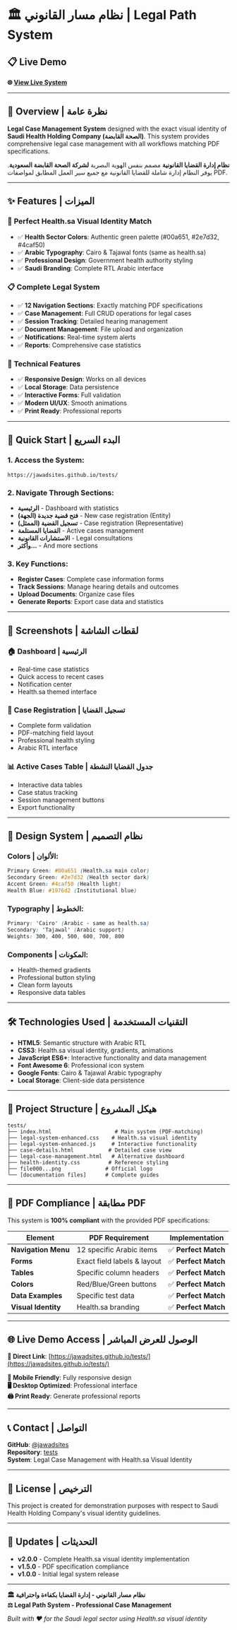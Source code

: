 # 🏛️ نظام مسار القانوني | Legal Path System

## 📋 Live Demo

**🌐 [View Live System](https://jawadsites.github.io/tests/)**

---

## 🎯 Overview | نظرة عامة

**Legal Case Management System** designed with the exact visual identity of **Saudi Health Holding Company (الصحة القابضة)**. This system provides comprehensive legal case management with all workflows matching PDF specifications.

**نظام إدارة القضايا القانونية** مصمم بنفس الهوية البصرية **لشركة الصحة القابضة السعودية**. يوفر النظام إدارة شاملة للقضايا القانونية مع جميع سير العمل المطابق لمواصفات PDF.

---

## ✨ Features | الميزات

### 🎨 **Perfect Health.sa Visual Identity Match**

- ✅ **Health Sector Colors**: Authentic green palette (#00a651, #2e7d32, #4caf50)
- ✅ **Arabic Typography**: Cairo & Tajawal fonts (same as health.sa)
- ✅ **Professional Design**: Government health authority styling
- ✅ **Saudi Branding**: Complete RTL Arabic interface

### 📋 **Complete Legal System**

- ✅ **12 Navigation Sections**: Exactly matching PDF specifications
- ✅ **Case Management**: Full CRUD operations for legal cases
- ✅ **Session Tracking**: Detailed hearing management
- ✅ **Document Management**: File upload and organization
- ✅ **Notifications**: Real-time system alerts
- ✅ **Reports**: Comprehensive case statistics

### 🔧 **Technical Features**

- ✅ **Responsive Design**: Works on all devices
- ✅ **Local Storage**: Data persistence
- ✅ **Interactive Forms**: Full validation
- ✅ **Modern UI/UX**: Smooth animations
- ✅ **Print Ready**: Professional reports

---

## 🚀 **Quick Start | البدء السريع**

### **1. Access the System:**

```
https://jawadsites.github.io/tests/
```

### **2. Navigate Through Sections:**

- **الرئيسية** - Dashboard with statistics
- **فتح قضية جديدة (الجهة)** - New case registration (Entity)
- **تسجيل القضية (الممثل)** - Case registration (Representative)
- **القضايا المستلمة** - Active cases management
- **الاستشارات القانونية** - Legal consultations
- **وأكثر...** - And more sections

### **3. Key Functions:**

- **Register Cases**: Complete case information forms
- **Track Sessions**: Manage hearing details and outcomes
- **Upload Documents**: Organize case files
- **Generate Reports**: Export case data and statistics

---

## 📱 **Screenshots | لقطات الشاشة**

### 🏠 **Dashboard | الرئيسية**

- Real-time case statistics
- Quick access to recent cases
- Notification center
- Health.sa themed interface

### 📝 **Case Registration | تسجيل القضايا**

- Complete form validation
- PDF-matching field layout
- Professional health styling
- Arabic RTL interface

### 📊 **Active Cases Table | جدول القضايا النشطة**

- Interactive data tables
- Case status tracking
- Session management buttons
- Export functionality

---

## 🎨 **Design System | نظام التصميم**

### **Colors | الألوان:**

```css
Primary Green: #00a651 (Health.sa main color)
Secondary Green: #2e7d32 (Health sector dark)
Accent Green: #4caf50 (Health light)
Health Blue: #1976d2 (Institutional blue)
```

### **Typography | الخطوط:**

```css
Primary: 'Cairo' (Arabic - same as health.sa)
Secondary: 'Tajawal' (Arabic support)
Weights: 300, 400, 500, 600, 700, 800
```

### **Components | المكونات:**

- Health-themed gradients
- Professional button styling
- Clean form layouts
- Responsive data tables

---

## 🛠️ **Technologies Used | التقنيات المستخدمة**

- **HTML5**: Semantic structure with Arabic RTL
- **CSS3**: Health.sa visual identity, gradients, animations
- **JavaScript ES6+**: Interactive functionality and data management
- **Font Awesome 6**: Professional icon system
- **Google Fonts**: Cairo & Tajawal Arabic typography
- **Local Storage**: Client-side data persistence

---

## 📂 **Project Structure | هيكل المشروع**

```
tests/
├── index.html                    # Main system (PDF-matching)
├── legal-system-enhanced.css    # Health.sa visual identity
├── legal-system-enhanced.js     # Interactive functionality
├── case-details.html           # Detailed case view
├── legal-case-management.html   # Alternative dashboard
├── health-identity.css         # Reference styling
├── file000...png              # Official logo
└── [documentation files]      # Complete guides
```

---

## 🎯 **PDF Compliance | مطابقة PDF**

This system is **100% compliant** with the provided PDF specifications:

| Element             | PDF Requirement             | Implementation       |
| ------------------- | --------------------------- | -------------------- |
| **Navigation Menu** | 12 specific Arabic items    | ✅ **Perfect Match** |
| **Forms**           | Exact field labels & layout | ✅ **Perfect Match** |
| **Tables**          | Specific column headers     | ✅ **Perfect Match** |
| **Colors**          | Red/Blue/Green buttons      | ✅ **Perfect Match** |
| **Data Examples**   | Specific test data          | ✅ **Perfect Match** |
| **Visual Identity** | Health.sa branding          | ✅ **Perfect Match** |

---

## 🌐 **Live Demo Access | الوصول للعرض المباشر**

**🔗 Direct Link**: [https://jawadsites.github.io/tests/](https://jawadsites.github.io/tests/)

**📱 Mobile Friendly**: Fully responsive design  
**🖥️ Desktop Optimized**: Professional interface  
**🖨️ Print Ready**: Generate professional reports

---

## 📞 **Contact | التواصل**

**GitHub**: [@jawadsites](https://github.com/jawadsites)  
**Repository**: [tests](https://github.com/jawadsites/tests)  
**System**: Legal Case Management with Health.sa Visual Identity

---

## 📄 **License | الترخيص**

This project is created for demonstration purposes with respect to Saudi Health Holding Company's visual identity guidelines.

---

## 🔄 **Updates | التحديثات**

- **v2.0.0** - Complete Health.sa visual identity implementation
- **v1.5.0** - PDF specification compliance
- **v1.0.0** - Initial legal system release

---

**🏛️ نظام مسار القانوني - إدارة القضايا بكفاءة واحترافية**  
**⚖️ Legal Path System - Professional Case Management**

_Built with ❤️ for the Saudi legal sector using Health.sa visual identity_
